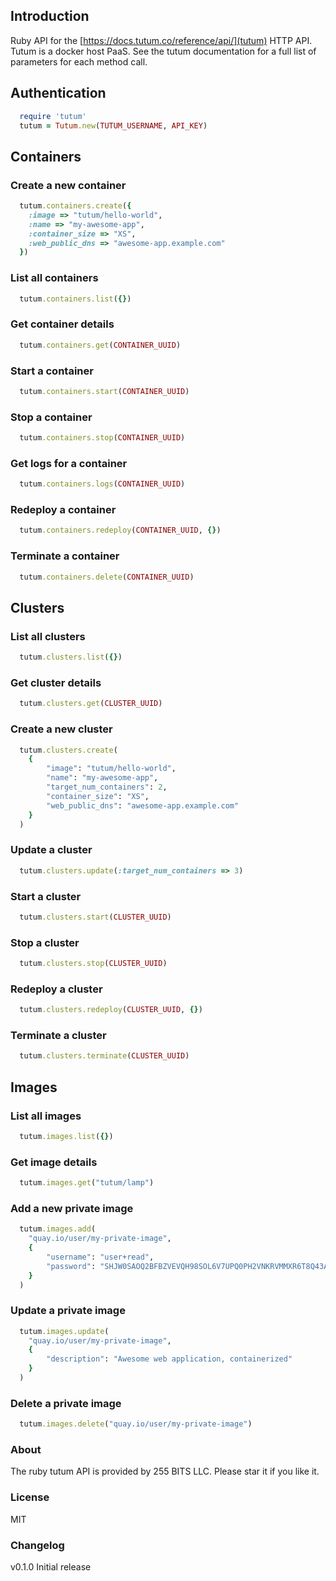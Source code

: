 ## Introduction

Ruby API for the [https://docs.tutum.co/reference/api/](tutum) HTTP API.  Tutum is a docker host PaaS.  See the tutum documentation for a full list of parameters for each method call.

## Authentication

```ruby
  require 'tutum'
  tutum = Tutum.new(TUTUM_USERNAME, API_KEY)
```

## Containers

### Create a new container

```ruby
  tutum.containers.create({
    :image => "tutum/hello-world", 
    :name => "my-awesome-app", 
    :container_size => "XS", 
    :web_public_dns => "awesome-app.example.com"
  })
```

### List all containers

```ruby
  tutum.containers.list({})
```

### Get container details

```ruby
  tutum.containers.get(CONTAINER_UUID)
```

### Start a container

```ruby
  tutum.containers.start(CONTAINER_UUID)
```

### Stop a container

```ruby
  tutum.containers.stop(CONTAINER_UUID)
```

### Get logs for a container

```ruby
  tutum.containers.logs(CONTAINER_UUID)
```

### Redeploy a container

```ruby
  tutum.containers.redeploy(CONTAINER_UUID, {})
```

### Terminate a container

```ruby
  tutum.containers.delete(CONTAINER_UUID)
```

## Clusters

### List all clusters

```ruby
  tutum.clusters.list({})
```

### Get cluster details

```ruby
  tutum.clusters.get(CLUSTER_UUID)
```
### Create a new cluster

```ruby
  tutum.clusters.create(
    {
        "image": "tutum/hello-world",
        "name": "my-awesome-app",
        "target_num_containers": 2,
        "container_size": "XS",
        "web_public_dns": "awesome-app.example.com"
    }
  )
```
### Update a cluster

```ruby
  tutum.clusters.update(:target_num_containers => 3)
```
### Start a cluster

```ruby
  tutum.clusters.start(CLUSTER_UUID)
```
### Stop a cluster

```ruby
  tutum.clusters.stop(CLUSTER_UUID)
```
### Redeploy a cluster

```ruby
  tutum.clusters.redeploy(CLUSTER_UUID, {})
```
### Terminate a cluster

```ruby
  tutum.clusters.terminate(CLUSTER_UUID)
```

## Images

### List all images

```ruby
  tutum.images.list({})
```

### Get image details

```ruby
  tutum.images.get("tutum/lamp")
```

### Add a new private image

```ruby
  tutum.images.add(
    "quay.io/user/my-private-image",
    {
        "username": "user+read",
        "password": "SHJW0SAOQ2BFBZVEVQH98SOL6V7UPQ0PH2VNKRVMMXR6T8Q43AHR88242FRPPTPG"
    }
  )
```

### Update a private image

```ruby
  tutum.images.update( 
    "quay.io/user/my-private-image", 
    {
        "description": "Awesome web application, containerized"
    }
  )
```

### Delete a private image

```ruby
  tutum.images.delete("quay.io/user/my-private-image")
```

### About

The ruby tutum API is provided by 255 BITS LLC.  Please star it if you like it.

### License

MIT

### Changelog

v0.1.0 Initial release
